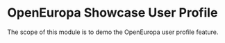 # OpenEuropa Showcase User Profile

The scope of this module is to demo the OpenEuropa user profile feature.
